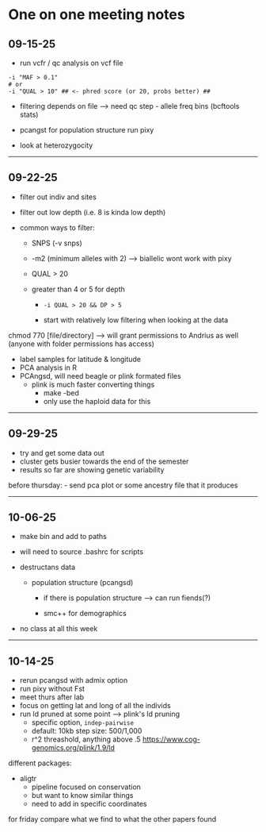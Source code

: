 # One on one meeting notes

## 09-15-25

-   run vcfr / qc analysis on vcf file

```         
-i "MAF > 0.1"
# or
-i "QUAL > 10" ## <- phred score (or 20, probs better) ##
```

-   filtering depends on file --\> need qc step - allele freq bins (bcftools stats)

-   pcangst for population structure run pixy

-   look at heterozygocity

------------------------------------------------------------------------

## 09-22-25

-   filter out indiv and sites

-   filter out low depth (i.e. 8 is kinda low depth)

-   common ways to filter:

    -   SNPS (-v snps)

    -   -m2 (minimum alleles with 2) –\> biallelic wont work with pixy

    -   QUAL \> 20

    -   greater than 4 or 5 for depth

        -   `-i QUAL > 20 && DP > 5`

        -   start with relatively low filtering when looking at the data

chmod 770 \[file/directory\] –\> will grant permissions to Andrius as well (anyone with folder permissions has access)

-   label samples for latitude & longitude
-   PCA analysis in R
-   PCAngsd, will need beagle or plink formated files
    -   plink is much faster converting things
        -   make -bed
        -   only use the haploid data for this

------------------------------------------------------------------------

## 09-29-25

-   try and get some data out
-   cluster gets busier towards the end of the semester
-   results so far are showing genetic variability

before thursday: - send pca plot or some ancestry file that it produces

------------------------------------------------------------------------

## 10-06-25

-   make bin and add to paths

-   will need to source .bashrc for scripts

-   destructans data

    -   population structure (pcangsd)

        -   if there is population structure –\> can run fiends(?)

        -   smc++ for demographics

-   no class at all this week

------------------------------------------------------------------------

## 10-14-25
- rerun pcangsd with admix option
- run pixy without Fst
- meet thurs after lab
- focus on getting lat and long of all the individs
- run ld pruned at some point --> plink's ld pruning
    - specific option, `indep-pairwise`
    - default: 10kb step size: 500/1,000
    - r^2 threashold, anything above .5
    https://www.cog-genomics.org/plink/1.9/ld

different packages:
- aligtr
    - pipeline focused on conservation
    - but want to know similar things
    - need to add in specific coordinates

for friday compare what we find to what the other papers found